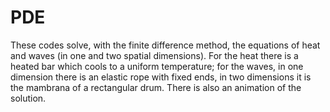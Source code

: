 # PDE
These codes solve, with the finite difference method, the equations of heat and waves (in one and two spatial dimensions). For the heat there is a heated bar which cools to a uniform temperature; for the waves, in one dimension there is an elastic rope with fixed ends, in two dimensions it is the mambrana of a rectangular drum.
There is also an animation of the solution.
